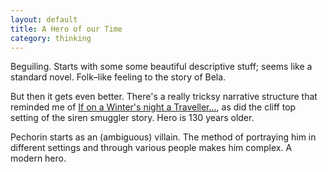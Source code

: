 ```yaml
---
layout: default
title: A Hero of our Time
category: thinking
---
```


Beguiling. Starts with some some beautiful descriptive stuff; seems like a standard novel. Folk–like feeling to the story of Bela.

But then it gets even better. There's a really tricksy narrative structure that reminded me of [If on a Winter's night a Traveller…](http://en.wikipedia.org/wiki/If_on_a_winter's_night_a_traveler), as did the cliff top setting of the siren smuggler story. Hero is 130 years older.

Pechorin starts as an (ambiguous) villain. The method of portraying him in different settings and through various people makes him complex. A modern hero.
